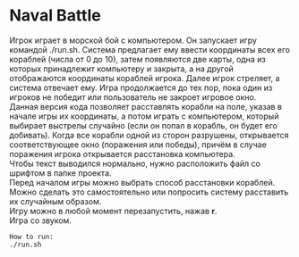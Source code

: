 # Naval Battle

Игрок играет в морской бой с компьютером. Он запускает игру командой ./run.sh. Система предлагает ему  ввести координаты всех его кораблей (числа от 0 до 10), затем появляются две карты, одна из которых  принадлежит компьютеру и закрыта, а на другой отображаются координаты кораблей игрока. Далее игрок  стреляет, а система отвечает ему. Игра продолжается до тех пор, пока один из игроков не победит или  пользователь не закроет игровое окно.  
Данная версия кода позволяет расставлять корабли на поле, указав в начале игры их координаты, а потом  играть с компьютером, который выбирает выстрелы случайно (если он попал в корабль, он будет его  добивать). Когда все корабли одной из сторон разрушены, открывается соответствующее окно (поражения или  победы), причём в случае поражения игрока открывается расстановка компьютера.  
Чтобы текст выводился нормально, нужно расположить файл со шрифтом в папке проекта.  
Перед началом игры можно выбрать способ расстановки кораблей. Можно сделать это самостоятельно или  попросить систему расставить их случайным образом.  
Игру можно в любой момент перезапустить, нажав **r**.  
Игра со звуком.  


```
How to run:  
./run.sh   

```

